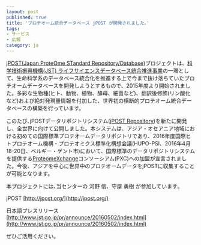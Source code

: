 ```yaml
---
layout: post
published: true
title: 'プロテオーム統合データベース jPOST が開発されました｡'
tags:
- サービス
- 広報
category: ja
---
```

[jPOST(Japan ProteOme STandard Repository/Database)](http://jpost.org/)プロジェクトは、[科学技術振興機構(JST) ライフサイエンスデータベース統合推進事業](http://biosciencedbc.jp/funding/fund)の一環として、生命科学系のデータベース統合化を推進する上で今まで抜け落ちていたプロテオームデータベースを開発しようとするもので、2015年度より開始されました。多彩な生物種(ヒト、動物、植物、酵母、細菌など)、翻訳後修飾(リン酸化など)および絶対発現量情報を付加した、世界初の横断的プロテオーム統合データベースの構築を行っています。
 
このたび､jPOSTデータリポジトリシステム([jPOST Repository](https://repository.jpostdb.org/))を新たに開発し、全世界に向けて公開しました。本システムは、アジア・オセアニア地域における初めての国際標準プロテオームデータリポジトリであり、2016年度国際ヒトプロテオーム機構・プロテオミクス標準化構想会議(HUPO-PSI、2016年4月18-20日、ベルギー・ゲント市)において、国際標準のデータリポジトリシステムを提供する[ProteomeXchange](http://www.proteomexchange.org/)コンソーシアム(PXC)への加盟が宣言されました。今後、アジアを中心に世界中のプロテオームデータをjPOSTに収集することが可能となります。
 

本プロジェクトには､当センターの 河野 信、守屋 勇樹 が参加しています｡
 
jPOST
[http://jpost.org/](http://jpost.org/)
 
日本語プレスリリース
[http://www.jst.go.jp/pr/announce/20160502/index.html](http://www.jst.go.jp/pr/announce/20160502/index.html)
 
ぜひご活用ください。